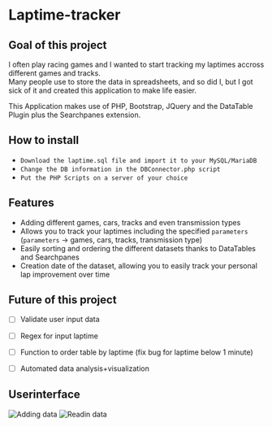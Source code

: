 # Laptime-tracker

## Goal of this project
I often play racing games and I wanted to start tracking my laptimes accross different games and tracks.  
Many people use to store the data in spreadsheets, and so did I, but I got sick of it and created this application to make life easier.  

This Application makes use of PHP, Bootstrap, JQuery and the DataTable Plugin plus the Searchpanes extension.

## How to install
- `Download the laptime.sql file and import it to your MySQL/MariaDB`  
- `Change the DB information in the DBConnector.php script`  
- `Put the PHP Scripts on a server of your choice`  

## Features
- Adding different games, cars, tracks and even transmission types  
- Allows you to track your laptimes including the specified `parameters` (`parameters` -> games, cars, tracks, transmission type)
- Easily sorting and ordering the different datasets thanks to DataTables and Searchpanes  
- Creation date of the dataset, allowing you to easily track your personal lap improvement over time

## Future of this project
- [ ] Validate user input data
- [ ] Regex for input laptime
- [ ] Function to order table by laptime (fix bug for laptime below 1 minute)
- [ ] Automated data analysis+visualization


## Userinterface
![Adding data](https://i.imgur.com/3zJBs4B.png)
![Readin data](https://i.imgur.com/DVwFutl.png)
